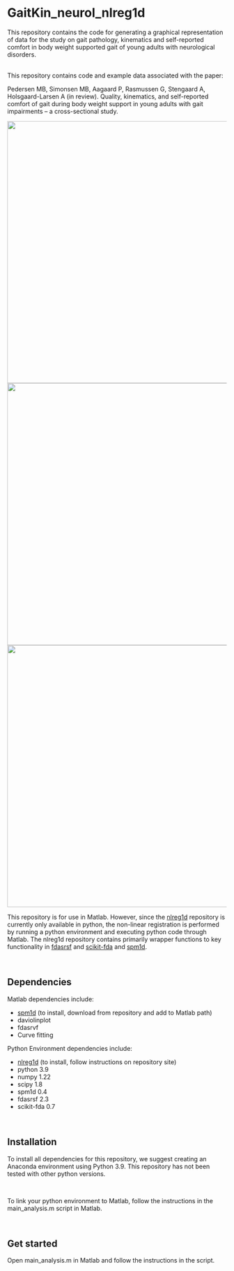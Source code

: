 # GaitKin_neurol_nlreg1d

This repository contains the code for generating a graphical representation of data for the study on gait pathology, kinematics and self-reported comfort in body weight supported gait of young adults with neurological disorders.

<br>
This repository contains code and example data associated with the paper:

Pedersen MB, Simonsen MB, Aagaard P, Rasmussen G, Stengaard A, Holsgaard-Larsen A (in review). Quality, kinematics, and self-reported comfort of gait during body weight support in young adults with gait impairments – a cross-sectional study. 

<img src="https://github.com/user-attachments/assets/a138a053-76d7-454c-a2f1-e7a6dd639441" width="600" height="600" />

<img src="https://github.com/user-attachments/assets/420cbaef-986d-4bd6-bbb0-262ec73a0574" width="600" height="600" />

<img src="https://github.com/user-attachments/assets/e60a8c56-3ac8-4c87-b97a-30b57375ad2e" width="600" height="600" />

<br>

This repository is for use in Matlab. However, since the [nlreg1d](https://github.com/0todd0000/nlreg1d) repository is currently only available in python, the non-linear registration is performed by running a python environment and executing python code through Matlab.
The nlreg1d repository contains primarily wrapper functions to key functionality in [fdasrsf](https://github.com/jdtuck/fdasrsf_python) and [scikit-fda](https://fda.readthedocs.io/en/latest/) and [spm1d](https://spm1d.org).

<br>

## Dependencies
Matlab dependencies include:
- [spm1d](https://github.com/0todd0000/spm1dmatlab) (to install, download from repository and add to Matlab path)
- daviolinplot
- fdasrvf
- Curve fitting

Python Environment dependencies include:

- [nlreg1d](https://github.com/0todd0000/nlreg1d) (to install, follow instructions on repository site)
- python 3.9
- numpy 1.22
- scipy 1.8
- spm1d 0.4
- fdasrsf 2.3
- scikit-fda 0.7

<br>

## Installation

To install all dependencies for this repository, we suggest creating an Anaconda environment using Python 3.9. This repository has not been tested with other python versions.

<br>

To link your python environment to Matlab, follow the instructions in the main_analysis.m script in Matlab.

<br>

## Get started

Open main_analysis.m in Matlab and follow the instructions in the script.
